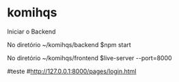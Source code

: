 # komihqs

Iniciar o Backend

No diretório ~/komihqs/backend
$npm start

No diretório ~/komihqs/frontend
$live-server --port=8000

#teste
#http://127.0.0.1:8000/pages/login.html